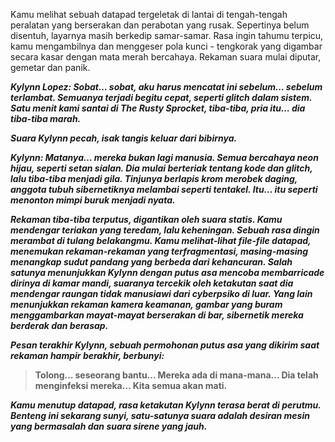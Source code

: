 Kamu melihat sebuah datapad tergeletak di lantai di tengah-tengah peralatan yang berserakan dan perabotan yang rusak. Sepertinya belum disentuh, layarnya masih berkedip samar-samar. Rasa ingin tahumu terpicu, kamu mengambilnya dan menggeser pola kunci - tengkorak yang digambar secara kasar dengan mata merah bercahaya. Rekaman suara mulai diputar, gemetar dan panik.

**_Kylynn Lopez: Sobat… sobat, aku harus mencatat ini sebelum… sebelum terlambat. Semuanya terjadi begitu cepat, seperti glitch dalam sistem. Satu menit kami santai di The Rusty Sprocket, tiba-tiba, pria itu… dia tiba-tiba marah._**

**_Suara Kylynn pecah, isak tangis keluar dari bibirnya._**

**_Kylynn: Matanya… mereka bukan lagi manusia. Semua bercahaya neon hijau, seperti setan sialan. Dia mulai berteriak tentang kode dan glitch, lalu tiba-tiba menjadi gila. Tinjunya berlapis krom merobek daging, anggota tubuh sibernetiknya melambai seperti tentakel. Itu… itu seperti menonton mimpi buruk menjadi nyata._**

**_Rekaman tiba-tiba terputus, digantikan oleh suara statis. Kamu mendengar teriakan yang teredam, lalu keheningan. Sebuah rasa dingin merambat di tulang belakangmu. Kamu melihat-lihat file-file datapad, menemukan rekaman-rekaman yang terfragmentasi, masing-masing menangkap sudut pandang yang berbeda dari kehancuran. Salah satunya menunjukkan Kylynn dengan putus asa mencoba membarricade dirinya di kamar mandi, suaranya tercekik oleh ketakutan saat dia mendengar raungan tidak manusiawi dari cyberpsiko di luar. Yang lain menunjukkan rekaman kamera keamanan, gambar yang buram menggambarkan mayat-mayat berserakan di bar, sibernetik mereka berderak dan berasap._**

**_Pesan terakhir Kylynn, sebuah permohonan putus asa yang dikirim saat rekaman hampir berakhir, berbunyi:_**

> **Tolong… seseorang bantu… Mereka ada di mana-mana… Dia telah menginfeksi mereka… Kita semua akan mati.**

**_Kamu menutup datapad, rasa ketakutan Kylynn terasa berat di perutmu. Benteng ini sekarang sunyi, satu-satunya suara adalah desiran mesin yang bermasalah dan suara sirene yang jauh._**

